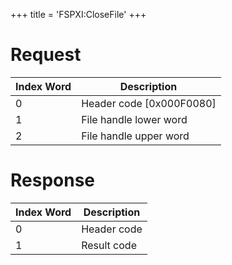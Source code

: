 +++
title = 'FSPXI:CloseFile'
+++

# Request

| Index Word | Description                |
|------------|----------------------------|
| 0          | Header code \[0x000F0080\] |
| 1          | File handle lower word     |
| 2          | File handle upper word     |

# Response

| Index Word | Description |
|------------|-------------|
| 0          | Header code |
| 1          | Result code |
